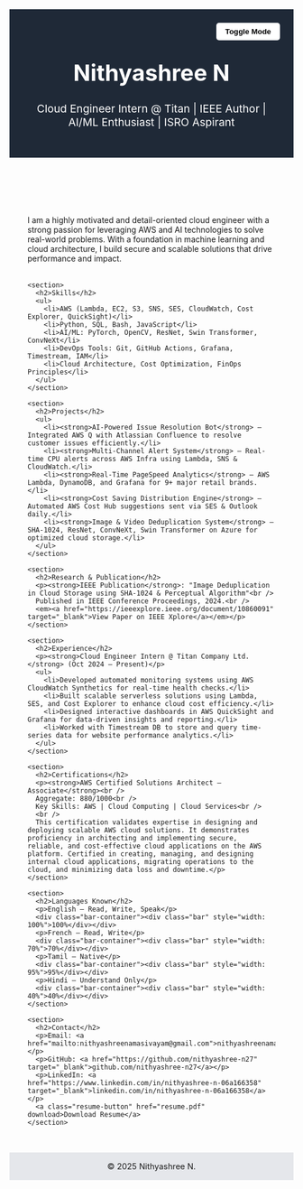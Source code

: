 <html lang="en">
<head>
  <meta charset="UTF-8" />
  <meta name="viewport" content="width=device-width, initial-scale=1.0" />
  <title>Nithyashree N | Cloud Engineer & AI/ML Enthusiast</title>
  <style>
    :root {
      --bg-light: #f4f6f8;
      --text-light: #222;
      --bg-dark: #1e293b;
      --text-dark: #f1f5f9;
    }

    body {
      font-family: 'Inter', sans-serif;
      background-color: var(--bg-light);
      color: var(--text-light);
      transition: background 0.3s, color 0.3s;
      line-height: 1.6;
    }

    body.dark {
      background-color: var(--bg-dark);
      color: var(--text-dark);
    }

    header {
      background: #1f2937;
      color: white;
      padding: 2rem;
      text-align: center;
      position: relative;
    }

    header h1 { font-size: 2.5rem; }
    header p { font-size: 1.2rem; margin-top: 0.5rem; }

    .toggle-btn {
      position: absolute;
      top: 1.5rem;
      right: 1.5rem;
      background: #fff;
      border: none;
      padding: 0.5rem 1rem;
      border-radius: 5px;
      cursor: pointer;
      font-weight: bold;
    }

    body.dark .toggle-btn {
      background: #475569;
      color: white;
    }

    .container {
      max-width: 900px;
      margin: auto;
      padding: 2rem;
    }

    h2 {
      color: #1f2937;
      border-bottom: 2px solid #ddd;
      padding-bottom: 0.5rem;
      margin-bottom: 1rem;
    }

    body.dark h2 {
      color: #f1f5f9;
      border-color: #555;
    }

    ul { list-style-type: none; padding-left: 1.5rem; }
    ul li::before {
      content: "\2192  "; /* Right arrow */
      color: #2563eb;
      font-weight: bold;
    }

    section { margin-bottom: 2rem; }

    footer {
      text-align: center;
      padding: 1rem;
      background: #e5e7eb;
      font-size: 0.9rem;
    }

    body.dark footer {
      background: #334155;
    }

    a { color: #2563eb; text-decoration: none; }
    a:hover { text-decoration: underline; }

    .bar-container {
      background: #e5e7eb;
      border-radius: 5px;
      margin: 0.5rem 0;
      overflow: hidden;
    }

    .bar {
      height: 20px;
      background: #2563eb;
      text-align: right;
      padding-right: 0.5rem;
      color: white;
      font-size: 0.8rem;
      line-height: 20px;
    }

    .resume-button {
      display: inline-block;
      margin-top: 1rem;
      padding: 0.6rem 1.2rem;
      background: #2563eb;
      color: white;
      border-radius: 8px;
      font-weight: bold;
      text-decoration: none;
    }

    .resume-button:hover {
      background: #1e40af;
    }
  </style>
</head>
<body>
  <header>
    <h1>Nithyashree N</h1>
    <p>Cloud Engineer Intern @ Titan | IEEE Author | AI/ML Enthusiast | ISRO Aspirant</p>
    <button class="toggle-btn" onclick="toggleMode()">Toggle Mode</button>
  </header>

  <div class="container">
    <section>
      <p>I am a highly motivated and detail-oriented cloud engineer with a strong passion for leveraging AWS and AI technologies to solve real-world problems. With a foundation in machine learning and cloud architecture, I build secure and scalable solutions that drive performance and impact.</p>
    </section>

    <section>
      <h2>Skills</h2>
      <ul>
        <li>AWS (Lambda, EC2, S3, SNS, SES, CloudWatch, Cost Explorer, QuickSight)</li>
        <li>Python, SQL, Bash, JavaScript</li>
        <li>AI/ML: PyTorch, OpenCV, ResNet, Swin Transformer, ConvNeXt</li>
        <li>DevOps Tools: Git, GitHub Actions, Grafana, Timestream, IAM</li>
        <li>Cloud Architecture, Cost Optimization, FinOps Principles</li>
      </ul>
    </section>

    <section>
      <h2>Projects</h2>
      <ul>
        <li><strong>AI-Powered Issue Resolution Bot</strong> – Integrated AWS Q with Atlassian Confluence to resolve customer issues efficiently.</li>
        <li><strong>Multi-Channel Alert System</strong> – Real-time CPU alerts across AWS Infra using Lambda, SNS & CloudWatch.</li>
        <li><strong>Real-Time PageSpeed Analytics</strong> – AWS Lambda, DynamoDB, and Grafana for 9+ major retail brands.</li>
        <li><strong>Cost Saving Distribution Engine</strong> – Automated AWS Cost Hub suggestions sent via SES & Outlook daily.</li>
        <li><strong>Image & Video Deduplication System</strong> – SHA-1024, ResNet, ConvNeXt, Swin Transformer on Azure for optimized cloud storage.</li>
      </ul>
    </section>

    <section>
      <h2>Research & Publication</h2>
      <p><strong>IEEE Publication</strong>: "Image Deduplication in Cloud Storage using SHA-1024 & Perceptual Algorithm"<br />
      Published in IEEE Conference Proceedings, 2024.<br />
      <em><a href="https://ieeexplore.ieee.org/document/10860091" target="_blank">View Paper on IEEE Xplore</a></em></p>
    </section>

    <section>
      <h2>Experience</h2>
      <p><strong>Cloud Engineer Intern @ Titan Company Ltd.</strong> (Oct 2024 – Present)</p>
      <ul>
        <li>Developed automated monitoring systems using AWS CloudWatch Synthetics for real-time health checks.</li>
        <li>Built scalable serverless solutions using Lambda, SES, and Cost Explorer to enhance cloud cost efficiency.</li>
        <li>Designed interactive dashboards in AWS QuickSight and Grafana for data-driven insights and reporting.</li>
        <li>Worked with Timestream DB to store and query time-series data for website performance analytics.</li>
      </ul>
    </section>

    <section>
      <h2>Certifications</h2>
      <p><strong>AWS Certified Solutions Architect – Associate</strong><br />
      Aggregate: 880/1000<br />
      Key Skills: AWS | Cloud Computing | Cloud Services<br />
      <br />
      This certification validates expertise in designing and deploying scalable AWS cloud solutions. It demonstrates proficiency in architecting and implementing secure, reliable, and cost-effective cloud applications on the AWS platform. Certified in creating, managing, and designing internal cloud applications, migrating operations to the cloud, and minimizing data loss and downtime.</p>
    </section>

    <section>
      <h2>Languages Known</h2>
      <p>English – Read, Write, Speak</p>
      <div class="bar-container"><div class="bar" style="width: 100%">100%</div></div>
      <p>French – Read, Write</p>
      <div class="bar-container"><div class="bar" style="width: 70%">70%</div></div>
      <p>Tamil – Native</p>
      <div class="bar-container"><div class="bar" style="width: 95%">95%</div></div>
      <p>Hindi – Understand Only</p>
      <div class="bar-container"><div class="bar" style="width: 40%">40%</div></div>
    </section>

    <section>
      <h2>Contact</h2>
      <p>Email: <a href="mailto:nithyashreenamasivayam@gmail.com">nithyashreenamasivayam@gmail.com</a></p>
      <p>GitHub: <a href="https://github.com/nithyashree-n27" target="_blank">github.com/nithyashree-n27</a></p>
      <p>LinkedIn: <a href="https://www.linkedin.com/in/nithyashree-n-06a166358" target="_blank">linkedin.com/in/nithyashree-n-06a166358</a></p>
      <a class="resume-button" href="resume.pdf" download>Download Resume</a>
    </section>
  </div>

  <footer>
    © 2025 Nithyashree N.
  </footer>

  <script>
    function toggleMode() {
      document.body.classList.toggle("dark");
    }
  </script>
</body>
</html>
